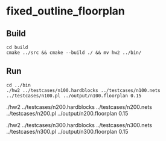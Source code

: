 # fixed_outline_floorplan

## Build
```
cd build 
cmake ../src && cmake --build ./ && mv hw2 ../bin/
```

## Run
```
cd ../bin
./hw2 ../testcases/n100.hardblocks ../testcases/n100.nets ../testcases/n100.pl ../output/n100.floorplan 0.15
```
./hw2 ../testcases/n200.hardblocks ../testcases/n200.nets ../testcases/n200.pl ../output/n200.floorplan 0.15


./hw2 ../testcases/n300.hardblocks ../testcases/n300.nets ../testcases/n300.pl ../output/n300.floorplan 0.15